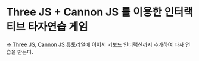 # Three JS + Cannon JS 를 이용한 인터랙티브 타자연습 게임

[-> Three JS, Cannon JS 튜토리얼](TUTORIALS.md)에 이어서 키보드 인터랙션까지 추가하여 타자 연습을 만든다.
